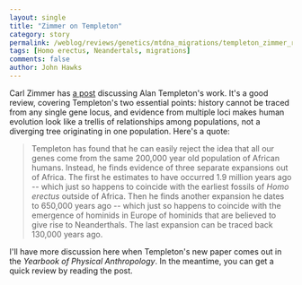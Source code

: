 ```yaml
---
layout: single 
title: "Zimmer on Templeton" 
category: story
permalink: /weblog/reviews/genetics/mtdna_migrations/templeton_zimmer_review.html
tags: [Homo erectus, Neandertals, migrations] 
comments: false 
author: John Hawks 
---
```



<p>
Carl Zimmer has <a href="http://www.corante.com/loom/archives/2005/12/06/tree_or_trellis.php">a post</a> discussing Alan Templeton's work. It's a good review, covering Templeton's two essential points: history cannot be traced from any single gene locus, and evidence from multiple loci makes human evolution look like a trellis of relationships among populations, not a diverging tree originating in one population. Here's a quote: 
</p>

<blockquote>Templeton has found that he can easily reject the idea that all our genes come from the same 200,000 year old population of African humans. Instead, he finds evidence of three separate expansions out of Africa. The first he estimates to have occurred 1.9 million years ago -- which just so happens to coincide with the earliest fossils of <i>Homo erectus</i> outside of Africa. Then he finds another expansion he dates to 650,000 years ago -- which just so happens to coincide with the emergence of hominids in Europe of hominids that are believed to give rise to Neanderthals. The last expansion can be traced back 130,000 years ago.</blockquote>

<p>
I'll have more discussion here when Templeton's new paper comes out in the <i>Yearbook of Physical Anthropology</i>. In the meantime, you can get a quick review by reading the post. 
</p>

